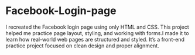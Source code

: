 # Facebook-Login-page
I recreated the Facebook login page using only HTML and CSS. This project helped me practice page layout, styling, and working with forms.I made it to learn how real-world web pages are structured and styled. It’s a front-end practice project focused on clean design and proper alignment.
